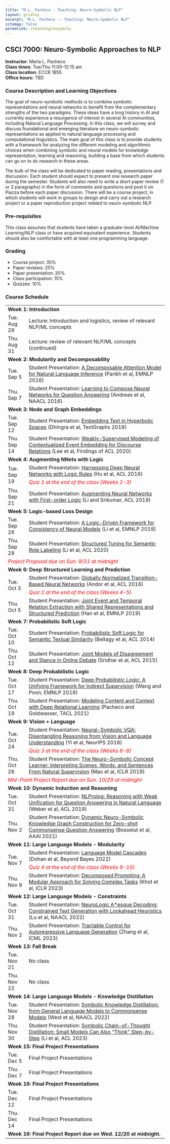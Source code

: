 ```yaml
---
title: "M.L. Pacheco - Teaching: Neuro-Symbolic NLP"
layout: gridlay
excerpt: "M.L. Pacheco -- Teaching: Neuro-Symbolic NLP"
sitemap: false
permalink: /teaching/nesymnlp
---
```


## CSCI 7000: Neuro-Symbolic Approaches to NLP

**Instructor**: Maria L. Pacheco<br>
**Class times**: Tue/Thu 11:00-12:15 am<br>
**Class location:** ECCR 1B55<br>
**Office hours:** TBD

### Course Description and Learning Objectives

The goal of neuro-symbolic methods is to combine symbolic representations and neural networks to benefit from the complementary strengths of the two paradigms. 
These ideas have a long history in AI and currently experience a resurgence of interest in several AI communities, including Natural Language Processing. 
In this class, we will survey and discuss foundational and emerging literature on neuro-symbolic representations as applied to natural language processing 
and computational linguistics. The main goal of this class is to provide students with a framework for analyzing the different modeling and algorithmic choices 
when combining symbolic and neural models for knowledge representation, learning and reasoning, building a base
from which students can go on to do research in these areas. 

The bulk of the class will be dedicated to paper reading, presentations and discussion.
Each student should expect to present one research paper during the semester. Students will also need to write a short paper review (1 or 2 paragraphs) in
the form of comments and questions and post it on Piazza before each paper discussion. There will be a course project, in which students will work in groups to design
and carry out a research project or a paper reproduction project related to neuro-symbolic NLP.

### Pre-requisites

This class assumes that students have taken a graduate-level AI/Machine Learning/NLP class or have acquired equivalent experience. 
Students should also be comfortable with at least one programming language.

### Grading

- Course project: 35%
- Paper reviews: 25%
- Paper presentation: 20%
- Class participation: 15%
- Quizzes: 10%

### Course Schedule

<table>
  <tr>
    <td colspan="2"> <b>Week 1: Introduction</b> </td>
  </tr>
  <tr>
    <td> Tue. Aug 29 </td>
    <td>Lecture: Introduction and logistics, review of relevant NLP/ML concepts </td>
  </tr>
    <tr>
    <td> Thu. Aug 31 </td>
    <td> Lecture: review of relevant NLP/ML concepts (continued) </td>
  </tr>

  <tr>
    <td colspan="2"> <b>Week 2: Modularity and Decomposability </b> </td>
  </tr>
  <tr>
    <td> Tue. Sep 5 </td>
    <td> Student Presentation: <a href="https://aclanthology.org/D16-1244.pdf">A Decomposable Attention Model for Natural Language Inference</a> (Parikh et al, EMNLP 2016) </td>
  </tr>
  <tr>
    <td> Thu. Sep 7 </td>
    <td> Student Presentation: <a href="https://aclanthology.org/N16-1181.pdf">Learning to Compose Neural Networks for Question Answering</a> (Andreas et al, NAACL 2016) </td>
  </tr>

  <tr>
    <td colspan="2"> <b>Week 3: Node and Graph Embeddings</b> </td>
  </tr>
  <tr>
    <td> Tue. Sep 12 </td>
    <td> Student Presentation: <a href="https://aclanthology.org/W18-1708.pdf">Embedding Text in Hyperbolic Spaces</a> (Dhingra et al, TextGraphs 2018) </td>
  </tr>
  <tr>
    <td> Thu. Sep 14 </td>
    <td> Student Presentation: <a href="https://aclanthology.org/2020.findings-emnlp.446.pdf">Weakly-Supervised Modeling of Contextualized Event Embedding for Discourse Relations</a> (Lee et al, Findings of ACL 2020) </td>
  </tr>

  <tr>
    <td colspan="2"> <b>Week 4: Augmenting NNets with Logic</b> </td>
  </tr>
  <tr>
    <td rowspan=2> Tue. Sep 19 </td>
    <td> Student Presentation: <a href="https://aclanthology.org/P16-1228.pdf">Harnessing Deep Neural Networks with Logic Rules</a> (Hu et al, ACL 2016) </td>
  </tr>
  <tr>
    <td><span style="color:red"><i>Quiz 1 at the end of the class (Weeks 2-3)</i></span></td>
  </tr>  
  <tr>
    <td> Thu. Sep 21 </td>
    <td> Student Presentation: <a href="https://aclanthology.org/P19-1028v2.pdf">Augmenting Neural Networks with First-order Logic</a> (Li and Srikumar, ACL 2019) </td>
  </tr>

  <tr>
    <td colspan="2"> <b>Week 5: Logic-based Loss Design</b> </td>
  </tr>
  <tr>
    <td> Tue. Sep 26 </td>
    <td> Student Presentation: <a href="https://aclanthology.org/D19-1405.pdf">A Logic-Driven Framework for Consistency of Neural Models</a> (Li et al, EMNLP 2019) </td>
  </tr>
  <tr>
    <td> Thu. Sep 28 </td>
    <td> Student Presentation: <a href="https://aclanthology.org/2020.acl-main.744.pdf">Structured Tuning for Semantic Role Labeling</a> (Li et al, ACL 2020) </td>
  </tr>
  <tr>
    <td colspan="2"><span style="color:red"><i>Project Proposal due on Sun. 9/31 at midnight</i></span></td>
  </tr>

  <tr>
    <td colspan="2"> <b>Week 6: Deep Structured Learning and Prediction</b> </td>
  </tr>
  <tr>
    <td rowspan=2> Tue. Oct 3 </td>
    <td> Student Presentation: <a href="https://aclanthology.org/P16-1231.pdf">Globally Normalized Transition-Based Neural Networks</a> (Andor et al, ACL 2016) </td>
  </tr>
  <tr>
    <td><span style="color:red"><i>Quiz 2 at the end of the class (Weeks 4-5)</i></span></td>
  </tr>  
  <tr>
    <td> Thu. Oct 5 </td>
    <td> Student Presentation: <a href="https://aclanthology.org/D19-1041.pdf">Joint Event and Temporal Relation Extraction with Shared Representations and Structured Prediction</a> (Han et al, EMNLP 2019) </td>
  </tr>

  <tr>
    <td colspan="2"> <b>Week 7: Probabilistic Soft Logic</b> </td>
  </tr>
  <tr>
    <td> Tue. Oct 10 </td>
    <td> Student Presentation: <a href="https://aclanthology.org/P14-1114.pdf">Probabilistic Soft Logic for Semantic Textual Similarity</a> (Beltagy et al, ACL 2014) </td>
  </tr>
  <tr>
    <td> Thu. Oct 12 </td>
    <td> Student Presentation: <a href="https://aclanthology.org/P15-1012.pdf">Joint Models of Disagreement and Stance in Online Debate</a> (Sridhar et al, ACL 2015) </td>
  </tr>

  <tr>
    <td colspan="2"> <b>Week 8: Deep Probabilistic Logic</b> </td>
  </tr>
  <tr>
    <td> Tue. Oct 17 </td>
    <td> Student Presentation: <a href="https://aclanthology.org/D18-1215.pdf">Deep Probabilistic Logic: A Unifying Framework for Indirect Supervision</a> (Wang and Poon, EMNLP 2018) </td>
  </tr>
  <tr>
    <td> Thu. Oct 19 </td>
    <td> Student Presentation: <a href="https://aclanthology.org/2021.tacl-1.7.pdf">Modeling Content and Context with Deep Relational Learning</a> (Pacheco and Goldwasser, TACL 2021) </td>
  </tr>

  <tr>
    <td colspan="2"> <b>Week 9: Vision + Language</b> </td>
  </tr>
  <tr>
    <td rowspan=2> Tue. Oct 24 </td>
    <td> Student Presentation: <a href="https://proceedings.neurips.cc/paper_files/paper/2018/file/5e388103a391daabe3de1d76a6739ccd-Paper.pdf">Neural-Symbolic VQA: Disentangling Reasoning
from Vision and Language Understanding</a> (Yi et al, NeurIPS 2018) </td>
  </tr>
  <tr>
    <td><span style="color:red"><i>Quiz 3 at the end of the class (Weeks 6-8)</i></span></td>
  </tr>  
  <tr>
    <td> Thu. Oct 26 </td>
    <td> Student Presentation: <a href="https://openreview.net/pdf?id=rJgMlhRctm">The Neuro-Symbolic Concept Learner: Interpreting Scenes, Words, and Sentences From Natural Supervision</a> (Mao et al, ICLR 2019) </td>
  </tr>
  <tr>
    <td colspan="2"><span style="color:red"><i>Mid-Point Project Report due on Sun. 10/29 at midnight</i></span></td>
  </tr>

  <tr>
    <td colspan="2"> <b>Week 10: Dynamic Induction and Reasoning</b> </td>
  </tr>
  <tr>
    <td> Tue. Oct 31 </td>
    <td> Student Presentation: <a href="https://aclanthology.org/P19-1618.pdf">NLProlog: Reasoning with Weak Unification for Question Answering in Natural Language</a> (Weber et al, ACL 2019) </td>
  </tr>
  <tr>
    <td> Thu. Nov 2 </td>
    <td> Student Presentation: <a href="https://mlpacheco.github.io/files/Bosselut_AAAI_2021.pdf">Dynamic Neuro-Symbolic Knowledge Graph Construction for Zero-shot Commonsense Question Answering</a> (Bosselut et al, AAAI 2021) </td>
  </tr>

  <tr>
    <td colspan="2"> <b>Week 11: Large Language Models - Modularity</b> </td>
  </tr>
  <tr>
    <td rowspan=2> Tue. Nov 7 </td>
    <td> Student Presentation: <a href="https://arxiv.org/pdf/2207.10342.pdf">Language Model Cascades</a> (Dohan et al, Beyond Bayes 2022) </td>
  </tr>
  <tr>
    <td><span style="color:red"><i>Quiz 4 at the end of the class (Weeks 9-10)</i></span></td>
  </tr>  
  <tr>
    <td> Thu. Nov 9 </td>
    <td> Student Presentation: <a href="https://openreview.net/pdf?id=_nGgzQjzaRy">Decomposed Prompting: A Modular Approach for Solving Complex Tasks</a> (Khot et al, ICLR 2023) </td>
  </tr>

  <tr>
    <td colspan="2"> <b>Week 12: Large Language Models - Constraints</b> </td>
  </tr>
  <tr>
    <td> Tue. Oct 31 </td>
    <td> Student Presentation: <a href="https://aclanthology.org/2022.naacl-main.57.pdf">NeuroLogic A*esque Decoding: Constrained Text Generation with Lookahead Heuristics</a> (Lu et al, NAACL 2022) </td>
  </tr>
  <tr>
    <td> Thu. Nov 2 </td>
    <td> Student Presentation: <a href="http://web.cs.ucla.edu/~hzhang19/files/tractable-control-for.pdf">Tractable Control for Autoregressive Language Generation</a> (Zhang et al, ICML 2023) </td>
  </tr>

  <tr>
    <td colspan="2"> <b>Week 13: Fall Break</b> </td>
  </tr>
  <tr>
    <td> Tue. Nov 21 </td>
    <td> No class </td>
  </tr>
  <tr>
    <td> Thu. Nov 22 </td>
    <td> No class </td>
  </tr>

  <tr>
    <td colspan="2"> <b>Week 14: Large Language Models - Knowledge Distillation</b> </td>
  </tr>
  <tr>
    <td> Tue. Nov 28 </td>
    <td> Student Presentation: <a href="https://aclanthology.org/2022.naacl-main.341.pdf">Symbolic Knowledge Distillation: from General Language Models to Commonsense Models</a> (West et al, NAACL 2022) </td>
  </tr>
  <tr>
    <td> Thu. Nov 30 </td>
    <td> Student Presentation: <a href="https://aclanthology.org/2023.acl-long.150/">Symbolic Chain-of-Thought Distillation: Small Models Can Also “Think” Step-by-Step</a> (Li et al, ACL 2023) </td>
  </tr>

  <tr>
    <td colspan="2"> <b>Week 15: Final Project Presentations</b> </td>
  </tr>
  <tr>
    <td> Tue. Dec 5 </td>
    <td> Final Project Presentations </td>
  </tr>
  <tr>
    <td> Thu. Dec 7 </td>
    <td> Final Project Presentations </td>
  </tr>

  <tr>
    <td colspan="2"> <b>Week 16: Final Project Presentations</b> </td>
  </tr>
  <tr>
    <td> Tue. Dec 12 </td>
    <td> Final Project Presentations </td>
  </tr>
  <tr>
    <td> Thu. Dec 14 </td>
    <td> Final Project Presentations </td>

  <tr>
    <td colspan="2"> <b>Week 16: Final Project Report due on Wed. 12/20 at midnight.</b> </td>
  </tr>
  
</table>

